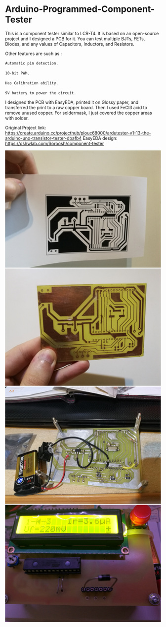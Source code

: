 # Arduino-Programmed-Component-Tester

This is a component tester similar to LCR-T4. It is based on an open-source project and I designed a PCB for it. You can test multiple BJTs, FETs, Diodes, and any values of Capacitors, Inductors, and Resistors.

Other features are such as :

    Automatic pin detection.
    
    10-bit PWM.
    
    Has Calibration ability.
    
    9V battery to power the circuit.

I designed the PCB with EasyEDA, printed it on Glossy paper, and transferred the print to a raw copper board. Then I used FeCl3 acid to remove unused copper. For soldermask, I just covered the copper areas with solder.

Original Project link: https://create.arduino.cc/projecthub/plouc68000/ardutester-v1-13-the-arduino-uno-transistor-tester-dbafb4
EasyEDA  design: https://oshwlab.com/Soroosh/component-tester

![1](https://github.com/soroushtou/Arduino-Programmed-Component-Tester/blob/main/images/1%20(3).jpg)
![2](https://github.com/soroushtou/Arduino-Programmed-Component-Tester/blob/main/images/1%20(4).jpg)
![3](https://github.com/soroushtou/Arduino-Programmed-Component-Tester/blob/main/images/1%20(1).jpg)
![4](https://github.com/soroushtou/Arduino-Programmed-Component-Tester/blob/main/images/1%20(2).jpg)
